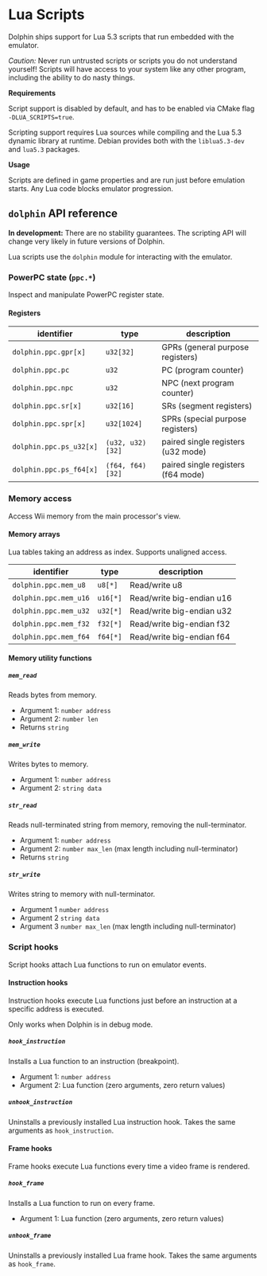 # Lua Scripts

Dolphin ships support for Lua 5.3 scripts that run embedded with the emulator.

*Caution:* Never run untrusted scripts or scripts you do not understand yourself!
Scripts will have access to your system like any other program, including the ability to do nasty things.

**Requirements**

Script support is disabled by default, and has to be enabled via CMake flag `-DLUA_SCRIPTS=true`.

Scripting support requires Lua sources while compiling and the Lua 5.3 dynamic library at runtime.
Debian provides both with the `liblua5.3-dev` and `lua5.3` packages.

**Usage**

Scripts are defined in game properties and are run just before emulation starts.
Any Lua code blocks emulator progression.

## `dolphin` API reference

**In development:** There are no stability guarantees. The scripting API will change very likely in future versions of Dolphin.

Lua scripts use the `dolphin` module for interacting with the emulator.

### PowerPC state (`ppc.*`)

Inspect and manipulate PowerPC register state.

#### Registers

| identifier              | type             | description                        |
| ----------------------- | ---------------- | ---------------------------------- |
| `dolphin.ppc.gpr[x]`    | `u32[32]`        | GPRs (general purpose registers)   |
| `dolphin.ppc.pc`        | `u32`            | PC (program counter)               |
| `dolphin.ppc.npc`       | `u32`            | NPC (next program counter)         |
| `dolphin.ppc.sr[x]`     | `u32[16]`        | SRs (segment registers)            |
| `dolphin.ppc.spr[x]`    | `u32[1024]`      | SPRs (special purpose registers)   |
| `dolphin.ppc.ps_u32[x]` | `(u32, u32)[32]` | paired single registers (u32 mode) |
| `dolphin.ppc.ps_f64[x]` | `(f64, f64)[32]` | paired single registers (f64 mode) |

### Memory access

Access Wii memory from the main processor's view.

#### Memory arrays

Lua tables taking an address as index. Supports unaligned access.

| identifier            | type     | description               |
| --------------------- | -------- | ------------------------- |
| `dolphin.ppc.mem_u8`  | `u8[*]`  | Read/write u8             |
| `dolphin.ppc.mem_u16` | `u16[*]` | Read/write big-endian u16 |
| `dolphin.ppc.mem_u32` | `u32[*]` | Read/write big-endian u32 |
| `dolphin.ppc.mem_f32` | `f32[*]` | Read/write big-endian f32 |
| `dolphin.ppc.mem_f64` | `f64[*]` | Read/write big-endian f64 |

#### Memory utility functions

##### `mem_read`

Reads bytes from memory.
* Argument 1: `number address`
* Argument 2: `number len`
* Returns `string`

##### `mem_write`

Writes bytes to memory.
* Argument 1: `number address`
* Argument 2: `string data`

##### `str_read`

Reads null-terminated string from memory, removing the null-terminator.
* Argument 1: `number address`
* Argument 2: `number max_len` (max length including null-terminator)
* Returns `string`

##### `str_write`

Writes string to memory with null-terminator.
* Argument 1 `number address`
* Argument 2 `string data`
* Argument 3 `number max_len` (max length including null-terminator)

### Script hooks

Script hooks attach Lua functions to run on emulator events.

#### Instruction hooks

Instruction hooks execute Lua functions just before an instruction at a specific address is executed.

Only works when Dolphin is in debug mode.

##### `hook_instruction`

Installs a Lua function to an instruction (breakpoint).
* Argument 1: `number address`
* Argument 2: Lua function (zero arguments, zero return values)

##### `unhook_instruction`

Uninstalls a previously installed Lua instruction hook.
Takes the same arguments as `hook_instruction`.

#### Frame hooks

Frame hooks execute Lua functions every time a video frame is rendered.

##### `hook_frame`

Installs a Lua function to run on every frame.
* Argument 1: Lua function (zero arguments, zero return values)

##### `unhook_frame`

Uninstalls a previously installed Lua frame hook.
Takes the same arguments as `hook_frame`.
